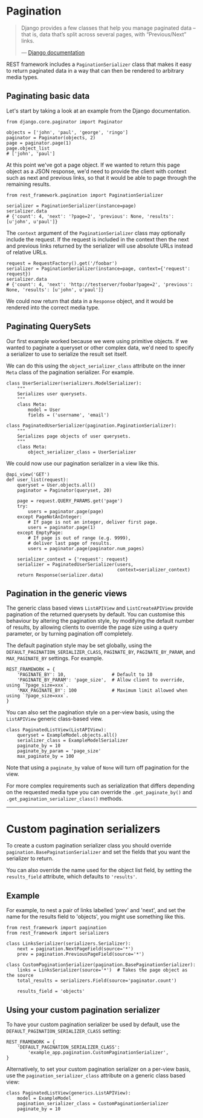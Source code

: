 <a class="github" href="pagination.py"></a>

# Pagination

> Django provides a few classes that help you manage paginated data – that is, data that’s split across several pages, with “Previous/Next” links.
>
> &mdash; [Django documentation][cite]

REST framework includes a `PaginationSerializer` class that makes it easy to return paginated data in a way that can then be rendered to arbitrary media types. 

## Paginating basic data

Let's start by taking a look at an example from the Django documentation.

    from django.core.paginator import Paginator

    objects = ['john', 'paul', 'george', 'ringo']
    paginator = Paginator(objects, 2)
    page = paginator.page(1)
    page.object_list
    # ['john', 'paul']

At this point we've got a page object.  If we wanted to return this page object as a JSON response, we'd need to provide the client with context such as next and previous links, so that it would be able to page through the remaining results.

    from rest_framework.pagination import PaginationSerializer

    serializer = PaginationSerializer(instance=page)
    serializer.data
    # {'count': 4, 'next': '?page=2', 'previous': None, 'results': [u'john', u'paul']}

The `context` argument of the `PaginationSerializer` class may optionally include the request.  If the request is included in the context then the next and previous links returned by the serializer will use absolute URLs instead of relative URLs.

    request = RequestFactory().get('/foobar')
    serializer = PaginationSerializer(instance=page, context={'request': request})
    serializer.data
    # {'count': 4, 'next': 'http://testserver/foobar?page=2', 'previous': None, 'results': [u'john', u'paul']}    

We could now return that data in a `Response` object, and it would be rendered into the correct media type.

## Paginating QuerySets

Our first example worked because we were using primitive objects.  If we wanted to paginate a queryset or other complex data, we'd need to specify a serializer to use to serialize the result set itself.

We can do this using the `object_serializer_class` attribute on the inner `Meta` class of the pagination serializer.  For example.

    class UserSerializer(serializers.ModelSerializer):
        """
        Serializes user querysets.
        """
        class Meta:
            model = User
            fields = ('username', 'email')

    class PaginatedUserSerializer(pagination.PaginationSerializer):
        """
        Serializes page objects of user querysets.
        """
        class Meta:
            object_serializer_class = UserSerializer

We could now use our pagination serializer in a view like this.

    @api_view('GET')
    def user_list(request):
        queryset = User.objects.all()
        paginator = Paginator(queryset, 20)

        page = request.QUERY_PARAMS.get('page')
        try:
            users = paginator.page(page)
        except PageNotAnInteger:
            # If page is not an integer, deliver first page.
            users = paginator.page(1)
        except EmptyPage:
            # If page is out of range (e.g. 9999),
            # deliver last page of results.
            users = paginator.page(paginator.num_pages)

        serializer_context = {'request': request}
        serializer = PaginatedUserSerializer(users,
                                             context=serializer_context)
        return Response(serializer.data)

## Pagination in the generic views

The generic class based views `ListAPIView` and `ListCreateAPIView` provide pagination of the returned querysets by default.  You can customise this behaviour by altering the pagination style, by modifying the default number of results, by allowing clients to override the page size using a query parameter, or by turning pagination off completely.

The default pagination style may be set globally, using the `DEFAULT_PAGINATION_SERIALIZER_CLASS`, `PAGINATE_BY`, `PAGINATE_BY_PARAM`, and `MAX_PAGINATE_BY` settings.  For example.

    REST_FRAMEWORK = {
        'PAGINATE_BY': 10,                 # Default to 10
        'PAGINATE_BY_PARAM': 'page_size',  # Allow client to override, using `?page_size=xxx`.
        'MAX_PAGINATE_BY': 100             # Maximum limit allowed when using `?page_size=xxx`.
    }

You can also set the pagination style on a per-view basis, using the `ListAPIView` generic class-based view.

    class PaginatedListView(ListAPIView):
        queryset = ExampleModel.objects.all()
        serializer_class = ExampleModelSerializer
        paginate_by = 10
        paginate_by_param = 'page_size'
        max_paginate_by = 100

Note that using a `paginate_by` value of `None` will turn off pagination for the view.

For more complex requirements such as serialization that differs depending on the requested media type you can override the `.get_paginate_by()` and `.get_pagination_serializer_class()` methods.

---

# Custom pagination serializers

To create a custom pagination serializer class you should override `pagination.BasePaginationSerializer` and set the fields that you want the serializer to return.

You can also override the name used for the object list field, by setting the `results_field` attribute, which defaults to `'results'`.

## Example

For example, to nest a pair of links labelled 'prev' and 'next', and set the name for the results field to 'objects', you might use something like this.

    from rest_framework import pagination
    from rest_framework import serializers

    class LinksSerializer(serializers.Serializer):
        next = pagination.NextPageField(source='*')
        prev = pagination.PreviousPageField(source='*')

    class CustomPaginationSerializer(pagination.BasePaginationSerializer):
        links = LinksSerializer(source='*')  # Takes the page object as the source
        total_results = serializers.Field(source='paginator.count')

        results_field = 'objects'

## Using your custom pagination serializer

To have your custom pagination serializer be used by default, use the `DEFAULT_PAGINATION_SERIALIZER_CLASS` setting:

    REST_FRAMEWORK = {
        'DEFAULT_PAGINATION_SERIALIZER_CLASS':
            'example_app.pagination.CustomPaginationSerializer',
    }

Alternatively, to set your custom pagination serializer on a per-view basis, use the `pagination_serializer_class` attribute on a generic class based view:

    class PaginatedListView(generics.ListAPIView):
        model = ExampleModel
        pagination_serializer_class = CustomPaginationSerializer
        paginate_by = 10

[cite]: https://docs.djangoproject.com/en/dev/topics/pagination/
